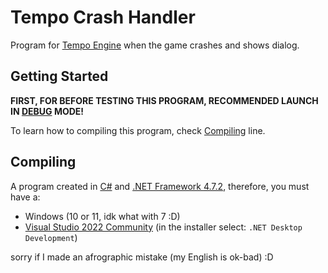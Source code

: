 # Tempo Crash Handler
Program for [Tempo Engine](https://github.com/MrzkTeam/FNF-TempoEngine) when the game crashes and shows dialog.

## Getting Started
**FIRST, FOR BEFORE TESTING THIS PROGRAM, RECOMMENDED LAUNCH IN [DEBUG]() MODE!**

To learn how to compiling this program, check [Compiling](#compiling) line.

## Compiling
A program created in [C#](https://learn.microsoft.com/en-us/dotnet/csharp/) and [.NET Framework 4.7.2](https://dotnet.microsoft.com/en-us/download/dotnet-framework/net472), therefore, you must have a:
 * Windows (10 or 11, idk what with 7 :D)
 * [Visual Studio 2022 Community](https://visualstudio.microsoft.com/en/thank-you-downloading-visual-studio/?sku=Community&channel=Release&version=VS2022&source=VSLandingPage&passive=false&cid=2030) (in the installer select: `.NET Desktop Development`)

sorry if I made an afrographic mistake (my English is ok-bad) :D
